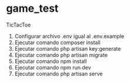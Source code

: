 # game_test
 TicTacToe

1.	Configurar archivo .env igual al .env.example
2.	Ejecutar comando composer install
3.	Ejecutar comando php artisan key:generate
4.	Ejecutar comando php artisan migrate
5.	Ejecutar comando npm install
6.	Ejecutar comando npm run dev
7.	Ejecutar comando php artisan serve
